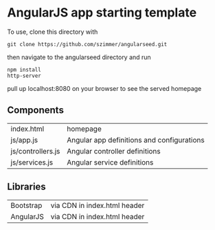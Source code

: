 AngularJS app starting template
=========

To use, clone this directory with
    
    git clone https://github.com/szimmer/angularseed.git
    
then navigate to the angularseed directory and run

    npm install
    http-server
    
pull up localhost:8080 on your browser to see the served homepage

Components
----------
<table>
<tr>
<td>index.html</td>        <td>  homepage</td>
</tr><tr>
<td>js/app.js</td>         <td>  Angular app definitions and
configurations</td>
</tr><tr>
<td>js/controllers.js</td>  <td> Angular controller definitions</td>
</tr><tr>
<td>js/services.js   </td>  <td> Angular service definitions</td>
</tr>
</table>

Libraries
-------------------------------

<table><tr>
<td>Bootstrap         </td><td>  via CDN in index.html header</td>
</tr><tr>
<td>AngularJS         </td><td>  via CDN in index.html header</td>
</tr></table>

